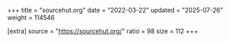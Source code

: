 +++
title = "sourcehut.org"
date = "2022-03-22"
updated = "2025-07-26"
weight = 114546

[extra]
source = "https://sourcehut.org/"
ratio = 98
size = 112
+++
